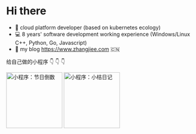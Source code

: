 # Hi there

* :school_satchel: cloud platform developer (based on kubernetes ecology)
* :computer: 8 years' software development working experience (Windows/Linux C++, Python, Go, Javascript)
* :pencil: my blog https://www.zhangjiee.com :cn:

给自己做的小程序 :point_down: :point_down: :point_down:

<img src="https://open1-1258639359.cos.ap-shanghai.myqcloud.com/common/gh_countdown.jpg" alt="小程序：节日倒数" width="150"> <img src="https://open1-1258639359.cos.ap-shanghai.myqcloud.com/common/gh_diary.jpg" alt="小程序：小桔日记" width="150">
